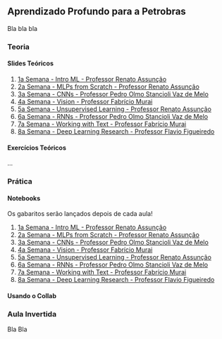 ## Aprendizado Profundo para a Petrobras

Bla bla bla

### Teoria

#### Slides Teóricos

1. [1a Semana - Intro ML - Professor Renato Assunção](LINK)
1. [2a Semana - MLPs from Scratch - Professor Renato Assunção](LINK)
1. [3a Semana - CNNs - Professor Pedro Olmo Stancioli Vaz de Melo](LINK)
1. [4a Semana - Vision - Professor Fabrício Murai](LINK)
1. [5a Semana - Unsupervised Learning - Professor Renato Assunção](LINK)
1. [6a Semana - RNNs - Professor Pedro Olmo Stancioli Vaz de Melo](LINK)
1. [7a Semana - Working with Text - Professor Fabrício Murai](LINK)
1. [8a Semana - Deep Learning Research - Professor Flavio Figueiredo](LINK)

#### Exercícios Teóricos

...

### Prática

#### Notebooks

Os gabaritos serão lançados depois de cada aula!

1. [1a Semana - Intro ML - Professor Renato Assunção](LINK)
1. [2a Semana - MLPs from Scratch - Professor Renato Assunção](LINK)
1. [3a Semana - CNNs - Professor Pedro Olmo Stancioli Vaz de Melo](LINK)
1. [4a Semana - Vision - Professor Fabrício Murai](LINK)
1. [5a Semana - Unsupervised Learning - Professor Renato Assunção](LINK)
1. [6a Semana - RNNs - Professor Pedro Olmo Stancioli Vaz de Melo](LINK)
1. [7a Semana - Working with Text - Professor Fabrício Murai](LINK)
1. [8a Semana - Deep Learning Research - Professor Flavio Figueiredo](LINK)

#### Usando o Collab


### Aula Invertida

Bla Bla
